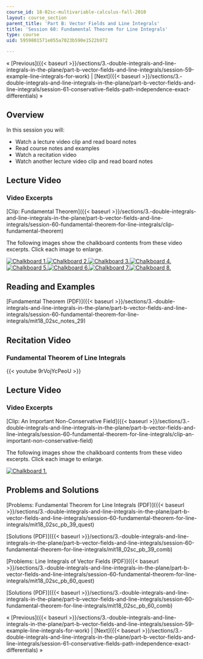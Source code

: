```yaml
---
course_id: 18-02sc-multivariable-calculus-fall-2010
layout: course_section
parent_title: 'Part B: Vector Fields and Line Integrals'
title: 'Session 60: Fundamental Theorem for Line Integrals'
type: course
uid: 5959801571e055a7023b590e1522b972

---
```


« [Previous]({{< baseurl >}}/sections/3.-double-integrals-and-line-integrals-in-the-plane/part-b-vector-fields-and-line-integrals/session-59-example-line-integrals-for-work) | [Next]({{< baseurl >}}/sections/3.-double-integrals-and-line-integrals-in-the-plane/part-b-vector-fields-and-line-integrals/session-61-conservative-fields-path-independence-exact-differentials) »

Overview
--------

In this session you will:

*   Watch a lecture video clip and read board notes
*   Read course notes and examples
*   Watch a recitation video
*   Watch another lecture video clip and read board notes

Lecture Video
-------------

### Video Excerpts

[Clip: Fundamental Theorem]({{< baseurl >}}/sections/3.-double-integrals-and-line-integrals-in-the-plane/part-b-vector-fields-and-line-integrals/session-60-fundamental-theorem-for-line-integrals/clip-fundamental-theorem)

The following images show the chalkboard contents from these video excerpts. Click each image to enlarge.

[![Chalkboard 1.](/coursemedia/18-02sc-multivariable-calculus-fall-2010/0235b431e264380acebb560d4ca326ba_MIT18_02SC_L20Brds_9a.png)](/coursemedia/18-02sc-multivariable-calculus-fall-2010/809299ec52327a1368ff34d3aac8191f_MIT18_02SC_L20Brds_9.png "Open in a new window.")[![Chalkboard 2.](/coursemedia/18-02sc-multivariable-calculus-fall-2010/b528e5154a2cfe32f6990a6cbc9938c8_MIT18_02SC_L20Brds_10a.png)](/coursemedia/18-02sc-multivariable-calculus-fall-2010/214524f2dd4e8d800353352588e8d931_MIT18_02SC_L20Brds_10.png "Open in a new window.")[![Chalkboard 3.](/coursemedia/18-02sc-multivariable-calculus-fall-2010/b95900a612dc4cd3faa4c75fb3996c8a_MIT18_02SC_L20Brds_11a.png)](/coursemedia/18-02sc-multivariable-calculus-fall-2010/11d3335866048adcd46c3d6e9b228e8a_MIT18_02SC_L20Brds_11.png "Open in a new window.")[![Chalkboard 4.](/coursemedia/18-02sc-multivariable-calculus-fall-2010/76ed10797f3786cfe5f7fab55a984090_MIT18_02SC_L20Brds_12a.png)](/coursemedia/18-02sc-multivariable-calculus-fall-2010/5b8c0552cd25a37593e120e6eb165e2d_MIT18_02SC_L20Brds_12.png "Open in a new window.")  
[![Chalkboard 5.](/coursemedia/18-02sc-multivariable-calculus-fall-2010/554ecd00f460f7ec560e4880b572b56d_MIT18_02SC_L20Brds_13a.png)](/coursemedia/18-02sc-multivariable-calculus-fall-2010/f6cfc1fd01c817dd700a8d3e1fd00151_MIT18_02SC_L20Brds_13.png "Open in a new window.")[![Chalkboard 6.](/coursemedia/18-02sc-multivariable-calculus-fall-2010/d233a00512ffc9df17c0b8036feb4caf_MIT18_02SC_L20Brds_14a.png)](/coursemedia/18-02sc-multivariable-calculus-fall-2010/ea830b5720db484de3e7bee4a05d839a_MIT18_02SC_L20Brds_14.png "Open in a new window.")[![Chalkboard 7.](/coursemedia/18-02sc-multivariable-calculus-fall-2010/87167f111d420e439905dba5a3838610_MIT18_02SC_L20Brds_15a.png)](/coursemedia/18-02sc-multivariable-calculus-fall-2010/67d8cf20c631c2c3ea057348c862bc51_MIT18_02SC_L20Brds_15.png "Open in a new window.")[![Chalkboard 8.](/coursemedia/18-02sc-multivariable-calculus-fall-2010/098fa59d00210c413d98169f93415515_MIT18_02SC_L20Brds_16a.png)](/coursemedia/18-02sc-multivariable-calculus-fall-2010/3052e734e8168eccd2cc3eaf0917d93c_MIT18_02SC_L20Brds_16.png "Open in a new window.")

Reading and Examples
--------------------

[Fundamental Theorem (PDF)]({{< baseurl >}}/sections/3.-double-integrals-and-line-integrals-in-the-plane/part-b-vector-fields-and-line-integrals/session-60-fundamental-theorem-for-line-integrals/mit18_02sc_notes_29)

Recitation Video
----------------

### Fundamental Theorem of Line Integrals

{{< youtube 9rVojYcPeoU >}}

Lecture Video
-------------

### Video Excerpts

[Clip: An Important Non-Conservative Field]({{< baseurl >}}/sections/3.-double-integrals-and-line-integrals-in-the-plane/part-b-vector-fields-and-line-integrals/session-60-fundamental-theorem-for-line-integrals/clip-an-important-non-conservative-field)

The following images show the chalkboard contents from these video excerpts. Click each image to enlarge.

[![Chalkboard 1.](/coursemedia/18-02sc-multivariable-calculus-fall-2010/c6ddc87e9b2d24b85d935424c758ad4a_MIT18_02SC_L20Brds_17a.png)](/coursemedia/18-02sc-multivariable-calculus-fall-2010/07756d21e43df2eca33da9ed07068a7f_MIT18_02SC_L20Brds_17.png "Open in a new window.")

Problems and Solutions
----------------------

[Problems: Fundamental Theorem for Line Integrals (PDF)]({{< baseurl >}}/sections/3.-double-integrals-and-line-integrals-in-the-plane/part-b-vector-fields-and-line-integrals/session-60-fundamental-theorem-for-line-integrals/mit18_02sc_pb_39_quest)

[Solutions (PDF)]({{< baseurl >}}/sections/3.-double-integrals-and-line-integrals-in-the-plane/part-b-vector-fields-and-line-integrals/session-60-fundamental-theorem-for-line-integrals/mit18_02sc_pb_39_comb)

[Problems: Line Integrals of Vector Fields (PDF)]({{< baseurl >}}/sections/3.-double-integrals-and-line-integrals-in-the-plane/part-b-vector-fields-and-line-integrals/session-60-fundamental-theorem-for-line-integrals/mit18_02sc_pb_60_quest)

[Solutions (PDF)]({{< baseurl >}}/sections/3.-double-integrals-and-line-integrals-in-the-plane/part-b-vector-fields-and-line-integrals/session-60-fundamental-theorem-for-line-integrals/mit18_02sc_pb_60_comb)

« [Previous]({{< baseurl >}}/sections/3.-double-integrals-and-line-integrals-in-the-plane/part-b-vector-fields-and-line-integrals/session-59-example-line-integrals-for-work) | [Next]({{< baseurl >}}/sections/3.-double-integrals-and-line-integrals-in-the-plane/part-b-vector-fields-and-line-integrals/session-61-conservative-fields-path-independence-exact-differentials) »